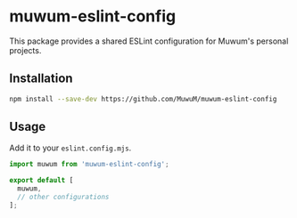 # muwum-eslint-config

This package provides a shared ESLint configuration for Muwum's personal projects.

## Installation

```bash
npm install --save-dev https://github.com/MuwuM/muwum-eslint-config
```

## Usage

Add it to your `eslint.config.mjs`.
  
```javascript
import muwum from 'muwum-eslint-config';

export default [
  muwum,
  // other configurations
];
```
